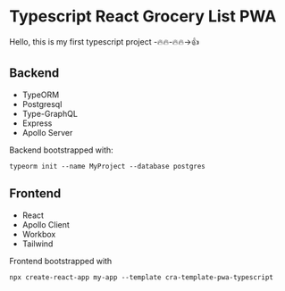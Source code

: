 # **Typescript React Grocery List PWA**

Hello, this is my first typescript project -🔥🔥-🔥🔥->👍

## **Backend**

- TypeORM
- Postgresql
- Type-GraphQL
- Express
- Apollo Server

Backend bootstrapped with:

```
typeorm init --name MyProject --database postgres
```

## **Frontend**

- React
- Apollo Client
- Workbox
- Tailwind

Frontend bootstrapped with

```
npx create-react-app my-app --template cra-template-pwa-typescript
```
